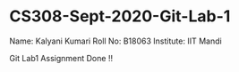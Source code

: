 # CS308-Sept-2020-Git-Lab-1
Name: Kalyani Kumari
Roll No: B18063
Institute: IIT Mandi


Git Lab1 Assignment Done !!
